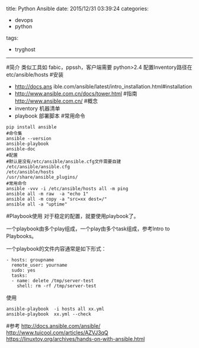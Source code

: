title: Python Ansible
date: 2015/12/31 03:39:24
categories:

 - devops 
 - python 


tags:

- tryghost

---

#简介
类似工具如 fabic，ppssh，客户端需要 python>2.4
配置Inventory路径在 etc/ansible/hosts
#安装
* http://docs.ans ible.com/ansible/latest/intro_installation.html#installation
* http://www.ansible.com.cn/docs/tower.html
#指南
http://www.ansible.com.cn/
#概念
* inventory 机器清单
* playbook 部署脚本
#常用命令
```language-bash
pip install ansible
#命令集
ansible --version
ansible-playbook 
ansible-doc
#配置
#默认是没有/etc/ansible/ansible.cfg文件需要自建
/etc/ansible/ansible.cfg
/etc/ansible/hosts
/usr/share/ansible_plugins/
#常用命令
ansible -vvv -i /etc/ansible/hosts all -m ping 
ansible all -m raw  -a "echo 1"
ansible all -m copy -a "src=xx dest=/"
ansible all -a "uptime"
```

#Playbook使用
对于稳定的配置，就要使用playbook了。

一个playbook由多个play组成，一个play由多个task组成，参考Intro to Playbooks。

一个playbook的文件内容通常是如下形式：
```language-python
- hosts: groupname
  remote_user: yourname
  sudo: yes
  tasks:
  - name: delete /tmp/server-test
    shell: rm -rf /tmp/server-test

```
使用
```language-bash
ansible-playbook  -i hosts all xx.yml
ansible-playbook  xx.yml --check

```
#参考
http://docs.ansible.com/ansible/
http://www.tuicool.com/articles/AZVJ3qQ
https://linuxtoy.org/archives/hands-on-with-ansible.html



